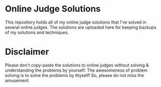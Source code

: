# Online Judge Solutions
This repository holds all of my online judge solutions that I've solved in several online judges. The solutions are uploaded here for keeping backups of my solutions and techniques.

# Disclaimer
Please don't copy-paste the solutions to online judges without solving & understanding the problems by yourself. The awesomeness of problem solving is to solve the problems by thyself! So, please do not miss the amusement.
